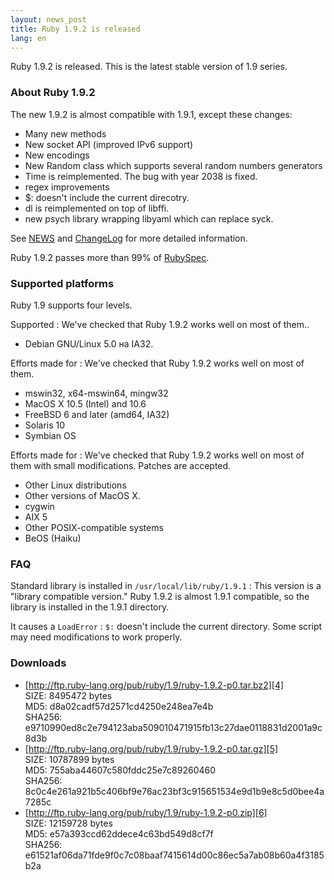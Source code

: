 ```yaml
---
layout: news_post
title: Ruby 1.9.2 is released
lang: en
---
```


Ruby 1.9.2 is released. This is the latest stable version of 1.9 series. 

### About Ruby 1.9.2

The new 1.9.2 is almost compatible with 1.9.1, except these changes:

* Many new methods
* New socket API (improved IPv6 support)
* New encodings
* New Random class which supports several random numbers generators
* Time is reimplemented. The bug with year 2038 is fixed.
* regex improvements
* $: doesn\'t include the current direcotry.
* dl is reimplemented on top of libffi.
* new psych library wrapping libyaml which can replace syck.

See [NEWS][1] and [ChangeLog][2] for more detailed information.

Ruby 1.9.2 passes more than 99% of [RubySpec][3].

### Supported platforms

Ruby 1.9 supports four levels.

Supported
: We've checked that Ruby 1.9.2 works well on most of them..
  * Debian GNU/Linux 5.0 на IA32.

Efforts made for
: We've checked that Ruby 1.9.2 works well on most of them.
  * mswin32, x64-mswin64, mingw32
  * MacOS X 10.5 (Intel) and 10.6
  * FreeBSD 6 and later (amd64, IA32)
  * Solaris 10
  * Symbian OS

Efforts made for
: We\'ve checked that Ruby 1.9.2 works well on most of them with small
  modifications. Patches are accepted.
  * Other Linux distributions
  * Other versions of MacOS X.
  * cygwin
  * AIX 5
  * Other POSIX-compatible systems
  * BeOS (Haiku)

### FAQ

Standard library is installed in `/usr/local/lib/ruby/1.9.1`
: This version is a \"library compatible version.\" Ruby 1.9.2 is almost
  1.9.1 compatible, so the library is installed in the 1.9.1 directory.

It causes a `LoadError`
: `$:` doesn\'t include the current directory. Some script may need
  modifications to work properly.

### Downloads

* [http://ftp.ruby-lang.org/pub/ruby/1.9/ruby-1.9.2-p0.tar.bz2][4]<br />
  SIZE: 8495472 bytes<br />
  MD5: d8a02cadf57d2571cd4250e248ea7e4b<br />
  SHA256: e9710990ed8c2e794123aba509010471915fb13c27dae0118831d2001a9c8d3b
* [http://ftp.ruby-lang.org/pub/ruby/1.9/ruby-1.9.2-p0.tar.gz][5]<br />
  SIZE: 10787899 bytes<br />
  MD5: 755aba44607c580fddc25e7c89260460<br />
  SHA256: 8c0c4e261a921b5c406bf9e76ac23bf3c915651534e9d1b9e8c5d0bee4a7285c
* [http://ftp.ruby-lang.org/pub/ruby/1.9/ruby-1.9.2-p0.zip][6]<br />
  SIZE: 12159728 bytes<br />
  MD5: e57a393ccd62ddece4c63bd549d8cf7f<br />
  SHA256: e61521af06da71fde9f0c7c08baaf7415614d00c86ec5a7ab08b60a4f3185b2a

[1]: http://svn.ruby-lang.org/repos/ruby/tags/v1_9_2_0/NEWS 
[2]: http://svn.ruby-lang.org/repos/ruby/tags/v1_9_2_0/ChangeLog 
[3]: http://www.rubyspec.org 
[4]: http://ftp.ruby-lang.org/pub/ruby/1.9/ruby-1.9.2-p0.tar.bz2 
[5]: http://ftp.ruby-lang.org/pub/ruby/1.9/ruby-1.9.2-p0.tar.gz 
[6]: http://ftp.ruby-lang.org/pub/ruby/1.9/ruby-1.9.2-p0.zip 
